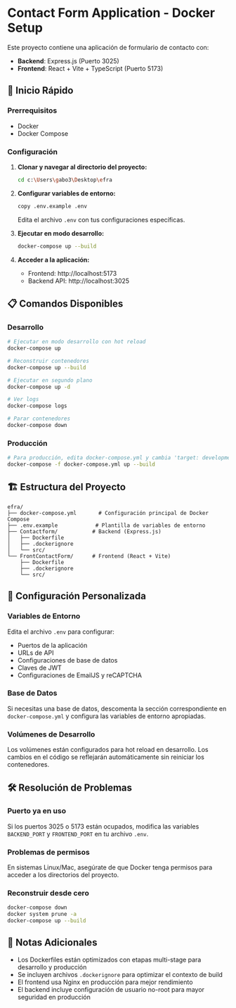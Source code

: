 # Contact Form Application - Docker Setup

Este proyecto contiene una aplicación de formulario de contacto con:
- **Backend**: Express.js (Puerto 3025)
- **Frontend**: React + Vite + TypeScript (Puerto 5173)

## 🚀 Inicio Rápido

### Prerrequisitos
- Docker
- Docker Compose

### Configuración

1. **Clonar y navegar al directorio del proyecto:**
   ```bash
   cd c:\Users\gabo3\Desktop\efra
   ```

2. **Configurar variables de entorno:**
   ```bash
   copy .env.example .env
   ```
   Edita el archivo `.env` con tus configuraciones específicas.

3. **Ejecutar en modo desarrollo:**
   ```bash
   docker-compose up --build
   ```

4. **Acceder a la aplicación:**
   - Frontend: http://localhost:5173
   - Backend API: http://localhost:3025

## 📋 Comandos Disponibles

### Desarrollo
```bash
# Ejecutar en modo desarrollo con hot reload
docker-compose up

# Reconstruir contenedores
docker-compose up --build

# Ejecutar en segundo plano
docker-compose up -d

# Ver logs
docker-compose logs

# Parar contenedores
docker-compose down
```

### Producción
```bash
# Para producción, edita docker-compose.yml y cambia 'target: development' a 'target: production'
docker-compose -f docker-compose.yml up --build
```

## 🏗️ Estructura del Proyecto

```
efra/
├── docker-compose.yml       # Configuración principal de Docker Compose
├── .env.example            # Plantilla de variables de entorno
├── Contactform/           # Backend (Express.js)
│   ├── Dockerfile
│   ├── .dockerignore
│   └── src/
└── FrontContactForm/      # Frontend (React + Vite)
    ├── Dockerfile
    ├── .dockerignore
    └── src/
```

## 🔧 Configuración Personalizada

### Variables de Entorno
Edita el archivo `.env` para configurar:
- Puertos de la aplicación
- URLs de API
- Configuraciones de base de datos
- Claves de JWT
- Configuraciones de EmailJS y reCAPTCHA

### Base de Datos
Si necesitas una base de datos, descomenta la sección correspondiente en `docker-compose.yml` y configura las variables de entorno apropiadas.

### Volúmenes de Desarrollo
Los volúmenes están configurados para hot reload en desarrollo. Los cambios en el código se reflejarán automáticamente sin reiniciar los contenedores.

## 🛠️ Resolución de Problemas

### Puerto ya en uso
Si los puertos 3025 o 5173 están ocupados, modifica las variables `BACKEND_PORT` y `FRONTEND_PORT` en tu archivo `.env`.

### Problemas de permisos
En sistemas Linux/Mac, asegúrate de que Docker tenga permisos para acceder a los directorios del proyecto.

### Reconstruir desde cero
```bash
docker-compose down
docker system prune -a
docker-compose up --build
```

## 📝 Notas Adicionales

- Los Dockerfiles están optimizados con etapas multi-stage para desarrollo y producción
- Se incluyen archivos `.dockerignore` para optimizar el contexto de build
- El frontend usa Nginx en producción para mejor rendimiento
- El backend incluye configuración de usuario no-root para mayor seguridad en producción
